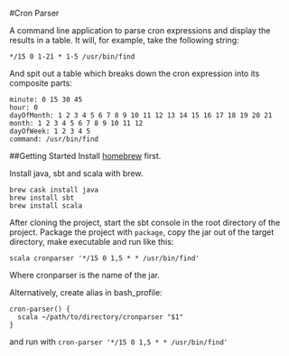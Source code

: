 #Cron Parser

A command line application to parse cron expressions and display the results in a table. It will, for example, take the following string:

```
*/15 0 1-21 * 1-5 /usr/bin/find
```

And spit out a table which breaks down the cron expression into its composite parts:

```
minute: 0 15 30 45
hour: 0
dayOfMonth: 1 2 3 4 5 6 7 8 9 10 11 12 13 14 15 16 17 18 19 20 21
month: 1 2 3 4 5 6 7 8 9 10 11 12
dayOfWeek: 1 2 3 4 5
command: /usr/bin/find
```

##Getting Started
Install [homebrew](https://brew.sh/) first.

Install java, sbt and scala with brew.

```
brew cask install java 
brew install sbt
brew install scala
```

After cloning the project, start the sbt console in the root directory of the project.
Package the project with ```package```, copy the jar out of the target directory, make executable and run like this:

```
scala cronparser '*/15 0 1,5 * * /usr/bin/find'
```
Where cronparser is the name of the jar.

Alternatively, create alias in bash_profile:
 
 ```
 cron-parser() {
   scala ~/path/to/directory/cronparser "$1"
 }
 ```
 
 and run with ```cron-parser '*/15 0 1,5 * * /usr/bin/find'```